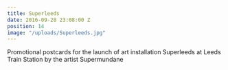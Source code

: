 ```yaml
---
title: Superleeds
date: 2016-09-28 23:08:00 Z
position: 14
image: "/uploads/Superleeds.jpg"
---
```


Promotional postcards for the launch of art installation Superleeds at Leeds Train Station by the artist Supermundane